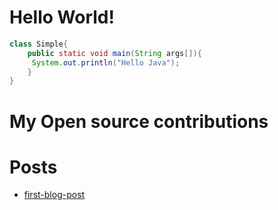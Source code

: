 # Hello World!

```java
class Simple{  
    public static void main(String args[]){  
     System.out.println("Hello Java");  
    }  
}  
```

# My Open source contributions


# Posts

* [first-blog-post](/posts/first-blog-post)
